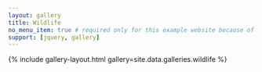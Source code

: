 ```yaml
---
layout: gallery
title: Wildlife
no_menu_item: true # required only for this example website because of menu construction
support: [jquery, gallery]
---
```


{% include gallery-layout.html gallery=site.data.galleries.wildlife %}
